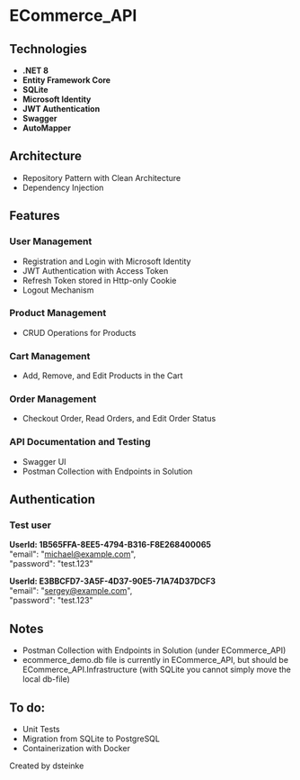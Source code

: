 # ECommerce_API

## Technologies
- **.NET 8**
- **Entity Framework Core**
- **SQLite**
- **Microsoft Identity**
- **JWT Authentication**
- **Swagger**
- **AutoMapper**

## Architecture
- Repository Pattern with Clean Architecture
- Dependency Injection

## Features

### **User Management**
- Registration and Login with Microsoft Identity
- JWT Authentication with Access Token
- Refresh Token stored in Http-only Cookie
- Logout Mechanism

### **Product Management**
- CRUD Operations for Products

### **Cart Management**
- Add, Remove, and Edit Products in the Cart

### **Order Management**
- Checkout Order, Read Orders, and Edit Order Status

### **API Documentation and Testing**
- Swagger UI
- Postman Collection with Endpoints in Solution

## Authentication
### Test user

**UserId: 1B565FFA-8EE5-4794-B316-F8E268400065**  
"email": "michael@example.com",  
"password": "test.123"  

**UserId: E3BBCFD7-3A5F-4D37-90E5-71A74D37DCF3**  
"email": "sergey@example.com",  
"password": "test.123"  

## Notes
- Postman Collection with Endpoints in Solution (under ECommerce_API)
- ecommerce_demo.db file is currently in ECommerce_API, but should be ECommerce_API.Infrastructure (with SQLite you cannot simply move the local db-file)

## To do:
- Unit Tests
- Migration from SQLite to PostgreSQL
- Containerization with Docker  


Created by dsteinke
